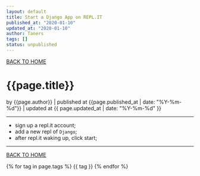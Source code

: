 ```yaml
---
layout: default
title: Start a Django App on REPL.IT
published_at: "2020-01-10"
updated_at: "2020-01-10"
author: Taners
tags: []
status: unpublished
---
```


[BACK TO HOME](https://tane-rs.github.io)

# {{page.title}}

by {{page.author}} |
published at {{page.published_at | date: "%Y-%m-%d"}} |
updated at {{ page.updated_at | date: "%Y-%m-%d" }}

---

- sign up a repl.it account;
- add a new repl of `Django`;
- after repl.it waking up, click start;


---
[BACK TO HOME](https://tane-rs.github.io)

{% for tag in page.tags %}
  {{ tag }}
{% endfor %}